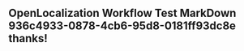 <properties
ms.topic="hero-topic1"
ms.test1="hero-topic"
ms.test2="test"/>

## OpenLocalization Workflow Test MarkDown 936c4933-0878-4cb6-95d8-0181ff93dc8e thanks!
